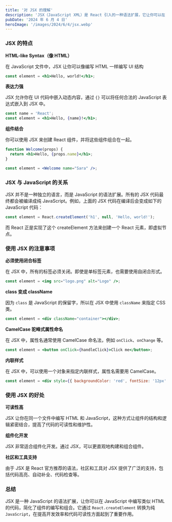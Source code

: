 ```yaml
---
title: '对 JSX 的理解'
description: 'JSX（JavaScript XML）是 React 引入的一种语法扩展，它让你可以在 JavaScript 代码中编写类似 HTML 的代码。这种语法简洁直观，便于描述组件的结构和内容。'
pubDate: '2024 年 6 月 4 日'
heroImage: '/images/2024/6/4/jsx.webp'
---
```


### JSX 的特点

**HTML-like Syntax（像 HTML）**

在 JavaScript 文件中，JSX 让你可以像编写 HTML 一样编写 UI 结构

```jsx
const element = <h1>Hello, world!</h1>;
```

**表达力强**

JSX 允许你在 UI 代码中嵌入动态内容，通过 `{}` 可以将任何合法的 JavaScript 表达式嵌入到 JSX 中。

```jsx
const name = 'React';
const element = <h1>Hello, {name}!</h1>;
```

**组件结合**

你可以使用 JSX 来创建 React 组件，并将这些组件组合在一起。

```jsx
function Welcome(props) {
  return <h1>Hello, {props.name}</h1>;
}

const element = <Welcome name="Sara" />;
```

### JSX 与 JavaScript 的关系

JSX 并不是一种独立的语言，而是 JavaScript 的语法扩展。所有的 JSX 代码最终都会被编译成纯 JavaScript。例如，上面的 JSX 代码在编译后会变成如下的 JavaScript 代码：

```jsx
const element = React.createElement('h1', null, 'Hello, world!');
```

而 React 正是实现了这个 createElement 方法来创建一个 React 元素，即虚拟节点。

### 使用 JSX 的注意事项

**必须使用闭合标签**

在 JSX 中，所有的标签必须关闭。即使是单标签元素，也需要使用自闭合形式。

```jsx
const element = <img src="logo.png" alt="Logo" />;
```

**class 变成 className**

因为 `class` 是 JavaScript 的保留字，所以在 JSX 中使用 `className` 来指定 CSS 类。

```jsx
const element = <div className="container"></div>;
```

**CamelCase 驼峰式属性命名**

在 JSX 中，属性名通常使用 CamelCase 命名法，例如 `onClick`、`onChange` 等。

```jsx
const element = <button onClick={handleClick}>Click me</button>;
```

**内联样式**

在 JSX 中，可以使用一个对象来指定内联样式，属性名需要用 CamelCase。

```jsx
const element = <div style={{ backgroundColor: 'red', fontSize: '12px' }}>Hello</div>;
```

### 使用 JSX 的好处

**可读性高**

JSX 让你在同一个文件中编写 HTML 和 JavaScript，这种方式让组件的结构和逻辑紧密结合，提高了代码的可读性和维护性。

**组件化开发**

JSX 非常适合组件化开发。通过 JSX，可以更直观地构建和组合组件。

**社区和工具支持**

由于 JSX 是 React 官方推荐的语法，社区和工具对 JSX 提供了广泛的支持，包括代码高亮、自动补全、代码检查等。



### 总结

JSX 是一种 JavaScript 的语法扩展，让你可以在 JavaScript 中编写类似 HTML 的代码，简化了组件的编写和组合。它通过 `React.createElement` 转换为纯 `JavaScript`，在提高开发效率和代码可读性方面起到了重要作用。







